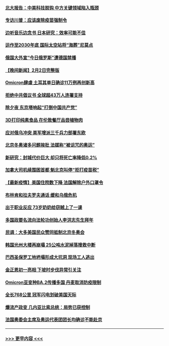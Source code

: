 #### [北大报告：中美科技脱钩 中方关键领域陷入瓶颈](../pages/prog202/a103338623.md?t=02031750) 
#### [专访川普：应该废除疫苗强制令](../pages/prog202/a103338594.md?t=02031750) 
#### [边听音乐边念书 日本研究：效率可能不佳](../pages/prog202/a103338565.md?t=02031750) 
#### [运作至2030年底 国际太空站将“海葬”尼莫点](../pages/prog202/a103338559.md?t=02031750) 
#### [俄国大外宣“今日俄罗斯”遭德国禁播](../pages/prog202/a103338544.md?t=02031750) 
#### [【晚间新闻】2月2日完整版](../pages/prog202/a103338447.md?t=02031750) 
#### [Omicron肆虐 土耳其单日确诊11万例再创新高](../pages/prog202/a103338512.md?t=02031750) 
#### [拒绝中共倡议书 全球超43万人连署支持](../pages/prog202/a103338351.md?t=02031750) 
#### [除夕夜 东京塔响起“打倒中国共产党”](../pages/prog202/a103338441.md?t=02031750) 
#### [3D打印纯素食品 在伦敦餐厅品尝植物肉](../pages/prog202/a103338226.md?t=02031750) 
#### [应对俄乌冲突 美军增派三千兵力部署东欧](../pages/prog202/a103338218.md?t=02031750) 
#### [北京冬奥诸多问题挨批 法媒称“被诅咒的奥运”](../pages/prog202/a103338257.md?t=02031750) 
#### [新研究：封城代价巨大 却只将死亡率降低0.2%](../pages/prog202/a103338231.md?t=02031750) 
#### [加拿大司机续围困首都 魁北克叫停“拒打疫苗税”](../pages/prog202/a103338205.md?t=02031750) 
#### [【最新疫情】美国住院数下降 法国解除户外口罩令](../pages/prog202/a103338082.md?t=02031750) 
#### [布林肯和拉夫罗夫通话 缓和乌俄危机](../pages/prog202/a103338057.md?t=02031750) 
#### [出于职业反应 73岁奶奶给窃贼上了一课](../pages/prog202/a103337902.md?t=02031750) 
#### [多国政要名流向法轮功创始人李洪志先生拜年](../pages/prog202/a103336968.md?t=02031750) 
#### [民调：大多美国民众赞同抵制北京冬奥会](../pages/prog202/a103337831.md?t=02031750) 
#### [韩国光州大楼再崩塌 25公吨水泥掉落搜救中断](../pages/prog202/a103337799.md?t=02031750) 
#### [巴西圣保罗工地坍塌形成大坑洞 现场工人逃出](../pages/prog202/a103337761.md?t=02031750) 
#### [金正恩初一亮相 下坡时步伐异常引关注](../pages/prog202/a103337694.md?t=02031750) 
#### [Omicron亚变种BA.2传播多国 丹麦取消防疫限制](../pages/prog202/a103337600.md?t=02031750) 
#### [全长768公里 冠军闪电划破美国天际](../pages/prog202/a103337663.md?t=02031750) 
#### [爆流产政变 几内亚比索总统：局势已获控制](../pages/prog202/a103337660.md?t=02031750) 
#### [法国奥委会主席及奥运代表团团长均确诊不能赴京](../pages/prog202/a103337398.md?t=02031750) 

----
#### [ >>> 更早内容 <<< ](../indexes/prog202-earlier.md)
